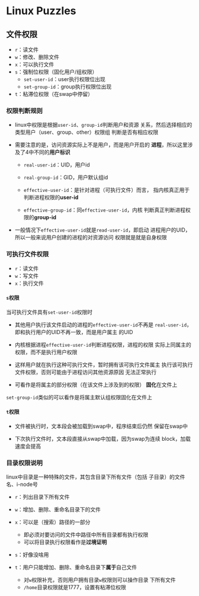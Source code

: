 #	Linux Puzzles

##	文件权限

-	`r`：读文件
-	`w`：修改、删除文件
-	`x`：可以执行文件
-	`s`：强制位权限（固化用户/组权限）
	-	`set-user-id`：user执行权限位出现
	-	`set-group-id`：group执行权限位出现
-	`t`：粘滞位权限（在swap中停留）

###	权限判断规则

-	linux中权限是根据`user-id`、`group-id`判断用户和资源
	关系，然后选择相应的类型用户（user、group、other）权限组
	判断是否有相应权限

-	需要注意的是，访问资源实际上不是用户，而是用户开启的
	**进程**，所以这里涉及了4中不同的**用户标识**

	-	`real-user-id`：UID，用户id

	-	`real-group-id`：GID，用户默认组id

	-	`effective-user-id`：是针对进程（可执行文件）而言，
		指内核真正用于判断进程权限的**user-id**

	-	`effective-group-id`：同`effective-user-id`，内核
		判断真正判断进程权限的**group-id**

-	一般情况下`effective-user-id`就是`read-user-id`，即启动
	进程用户的UID，所以一般来说用户创建的进程的对资源访问
	权限就是就是自身权限

###	可执行文件权限

-	`r`：读文件
-	`w`：写文件
-	`x`：执行文件

####	`s`权限

当可执行文件具有`set-user-id`权限时

-	其他用户执行该文件启动的进程的`effective-user-id`不再是
	`real-user-id`，即和执行用户的UID不再一致，而是用户属主
	的UID

-	内核根据进程`effective-user-id`判断进程权限，进程的权限
	实际上同属主的权限，而不是执行用户权限

-	这样用户就在执行这种可执行文件，暂时拥有该可执行文件属主
	执行该可执行文件权限，否则可能由于进程访问其他资源原因
	无法正常执行

-	可看作是将属主的部分权限（在该文件上涉及到的权限）
	**固化**在文件上

`set-group-id`类似的可以看作是将属主默认组权限固化在文件上

####	`t`权限

-	文件被执行时，文本段会被加载到swap中，程序结束后仍然
	保留在swap中

-	下次执行文件时，文本段直接从swap中加载，因为swap为连续
	block，加载速度会提高


###	目录权限说明

linux中目录是一种特殊的文件，其包含目录下所有文件（包括
子目录）的文件名、i-node号

-	`r`：列出目录下所有文件

-	`w`：增加、删除、重命名目录下的文件

-	`x`：可以是（搜索）路径的一部分

	-	即必须对要访问的文件中路径中所有目录都有执行权限
	-	可以将目录执行权限看作是**过境证明**

-	`s`：好像没啥用

-	`t`：用户只能增加、删除、重命名目录下**属于**自己文件

	-	对`w`权限补充，否则用户拥有目录`w`权限则可以操作目录
		下所有文件
	-	`/home`目录权限就是1777，设置有粘滞位权限

